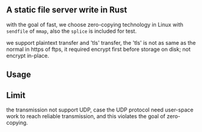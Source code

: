 ## A static file server write in Rust

with the goal of fast, we choose zero-copying technology in Linux with `sendfile` of `mmap`, also the `splice` is included for test.

we support plaintext transfer and 'tls' transfer, the 'tls' is not as same as the normal in https of ftps, it required encrypt first before storage on disk; not encrypt in-place.

## Usage

## Limit

the transmission not support UDP, case the UDP protocol need user-space work to reach reliable transmission, and this violates the goal of zero-copying.
